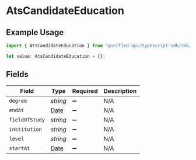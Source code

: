 # AtsCandidateEducation

## Example Usage

```typescript
import { AtsCandidateEducation } from "@unified-api/typescript-sdk/sdk/models/shared";

let value: AtsCandidateEducation = {};
```

## Fields

| Field                                                                                         | Type                                                                                          | Required                                                                                      | Description                                                                                   |
| --------------------------------------------------------------------------------------------- | --------------------------------------------------------------------------------------------- | --------------------------------------------------------------------------------------------- | --------------------------------------------------------------------------------------------- |
| `degree`                                                                                      | *string*                                                                                      | :heavy_minus_sign:                                                                            | N/A                                                                                           |
| `endAt`                                                                                       | [Date](https://developer.mozilla.org/en-US/docs/Web/JavaScript/Reference/Global_Objects/Date) | :heavy_minus_sign:                                                                            | N/A                                                                                           |
| `fieldOfStudy`                                                                                | *string*                                                                                      | :heavy_minus_sign:                                                                            | N/A                                                                                           |
| `institution`                                                                                 | *string*                                                                                      | :heavy_minus_sign:                                                                            | N/A                                                                                           |
| `level`                                                                                       | *string*                                                                                      | :heavy_minus_sign:                                                                            | N/A                                                                                           |
| `startAt`                                                                                     | [Date](https://developer.mozilla.org/en-US/docs/Web/JavaScript/Reference/Global_Objects/Date) | :heavy_minus_sign:                                                                            | N/A                                                                                           |